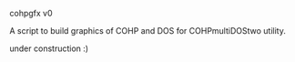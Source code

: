 cohpgfx v0

A script to build graphics of COHP and DOS for COHPmultiDOStwo utility.

under construction :)
